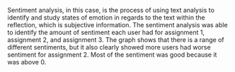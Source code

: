 Sentiment analysis, in this case, is the process of using text analysis to identify and study states of emotion in regards to the text within the reflection, which is subjective information. The sentiment analysis was able to identify the amount of sentiment each user had for assignment 1, assignment 2, and assignment 3. The graph shows that there is a range of different sentiments, but it also clearly showed more users had worse sentiment for assignment 2. Most of the sentiment was good because it was above 0. 
